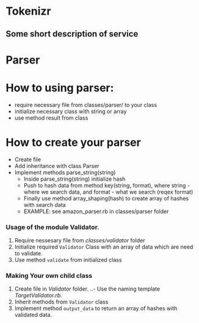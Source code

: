 # Tokenizr
## Some short description of service

# Parser
# How to using parser:

- require necessary file from classes/parser/ to your class
- initialize necessary class with string or array
- use method result from class

# How to create your parser

- Create file
- Add inheritance with class Parser
- Implement methods parse_string(string)
    - Inside parse_string(string) initialize hash
    - Push to hash data from method key(string, format), where string - where we search data, and format - what  we search (reqex format)
    - Finally use method array_shaping(hash) to create array of hashes with search data
    - EXAMPLE: see amazon_parser.rb in classes/parser folder

### Usage of the module Validator.

1. Require nessesary file from _classes/validator_ folder
2. Initialize required `Validator` Class with an array of data which are need
to validate.
3. Use method `validate` from initialized class

### Making Your own child class

1. Create file in _Validator_ folder.
..- Use the naming template _TargetValidator.rb_.
2. Inherit methods from `Validator` class
3. Implement method `output_data` to return an array of hashes with validated
data.

